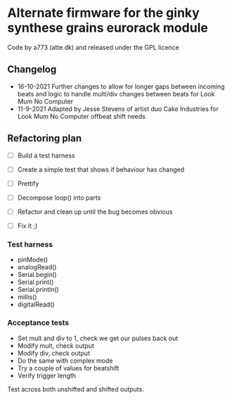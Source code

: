 # Alternate firmware for the ginky synthese grains eurorack module

Code by a773 (atte.dk) and released under the GPL licence


## Changelog

- 16-10-2021 Further changes to allow for longer gaps between incoming beats and logic to handle multi/div changes between beats for Look Mum No Computer
- 11-9-2021 Adapted by Jesse Stevens of artist duo Cake Industries for Look Mum No Computer offbeat shift needs


## Refactoring plan

- [ ] Build a test harness
- [ ] Create a simple test that shows if behaviour has changed
- [ ] Prettify
- [ ] Decompose loop() into parts
- [ ] Refactor and clean up until the bug becomes obvious
- [ ] Fix it ;)


### Test harness

- pinMode()
- analogRead()
- Serial.begin()
- Serial.print()
- Serial.println()
- millis()
- digitalRead()


### Acceptance tests

- Set mult and div to 1, check we get our pulses back out
- Modify mult, check output
- Modify div, check output
- Do the same with complex mode
- Try a couple of values for beatshift
- Verify trigger length

Test across both unshifted and shifted outputs.
